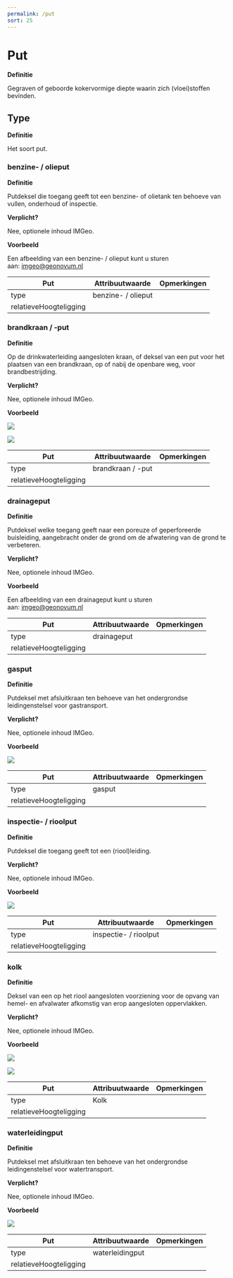 ```yaml
---
permalink: /put
sort: 25
---
```


Put
===

**Definitie**

Gegraven of geboorde kokervormige diepte waarin zich (vloei)stoffen bevinden.

Type
----

**Definitie**

Het soort put.

### benzine- / olieput

**Definitie**

Putdeksel die toegang geeft tot een benzine- of olietank ten behoeve van vullen,
onderhoud of inspectie.

**Verplicht?**

Nee, optionele inhoud IMGeo.

**Voorbeeld**

Een afbeelding van een benzine- / olieput kunt u sturen
aan: [imgeo\@geonovum.nl](mailto:info@geonovum.nl)

| **Put**                | **Attribuutwaarde** | **Opmerkingen** |
|------------------------|---------------------|-----------------|
| type                   | benzine- / olieput  |                 |
| relatieveHoogteligging |                     |                 |

### brandkraan / -put

**Definitie**

Op de drinkwaterleiding aangesloten kraan, of deksel van een put voor het
plaatsen van een brandkraan, op of nabij de openbare weg, voor brandbestrijding.

**Verplicht?**

Nee, optionele inhoud IMGeo.

**Voorbeeld**

![](media/45d5a65e6ce426bb082f445d3c772fa1.jpg)

![](media/afa8aa6a5726c9104921cb0900db33bc.jpg)

| **Put**                | **Attribuutwaarde** | **Opmerkingen** |
|------------------------|---------------------|-----------------|
| type                   | brandkraan / -put   |                 |
| relatieveHoogteligging |                     |                 |

### drainageput

**Definitie**

Putdeksel welke toegang geeft naar een poreuze of geperforeerde buisleiding,
aangebracht onder de grond om de afwatering van de grond te verbeteren.

**Verplicht?**

Nee, optionele inhoud IMGeo.

**Voorbeeld**

Een afbeelding van een drainageput kunt u sturen
aan: [imgeo\@geonovum.nl](mailto:info@geonovum.nl)

| **Put**                | **Attribuutwaarde** | **Opmerkingen** |
|------------------------|---------------------|-----------------|
| type                   | drainageput         |                 |
| relatieveHoogteligging |                     |                 |

### gasput

**Definitie**

Putdeksel met afsluitkraan ten behoeve van het ondergrondse leidingenstelsel
voor gastransport.

**Verplicht?**

Nee, optionele inhoud IMGeo.

**Voorbeeld**

![](media/11f0a8ff5facbd07c8e7d0d208998683.jpg)

| **Put**                | **Attribuutwaarde** | **Opmerkingen** |
|------------------------|---------------------|-----------------|
| type                   | gasput              |                 |
| relatieveHoogteligging |                     |                 |

### inspectie- / rioolput

**Definitie**

Putdeksel die toegang geeft tot een (riool)leiding.

**Verplicht?**

Nee, optionele inhoud IMGeo.

**Voorbeeld**

![](media/f97f649099f7d2eadf510eaae3696c16.jpg)

| **Put**                | **Attribuutwaarde**   | **Opmerkingen** |
|------------------------|-----------------------|-----------------|
| type                   | inspectie- / rioolput |                 |
| relatieveHoogteligging |                       |                 |

### kolk

**Definitie**

Deksel van een op het riool aangesloten voorziening voor de opvang van hemel- en
afvalwater afkomstig van erop aangesloten oppervlakken.

**Verplicht?**

Nee, optionele inhoud IMGeo.

**Voorbeeld**

![](media/06e6d5b4c32f0e64c8231c046c2cc375.jpg)

![](media/9bc9fb1e8df0ae141c640d110b6cbc90.jpg)

| **Put**                | **Attribuutwaarde** | **Opmerkingen** |
|------------------------|---------------------|-----------------|
| type                   | Kolk                |                 |
| relatieveHoogteligging |                     |                 |

### waterleidingput

**Definitie**

Putdeksel met afsluitkraan ten behoeve van het ondergrondse leidingenstelsel
voor watertransport.

**Verplicht?**

Nee, optionele inhoud IMGeo.

**Voorbeeld**

![](media/e096c1e8bcc6324b99d3075822ab2f94.jpg)

| **Put**                | **Attribuutwaarde** | **Opmerkingen** |
|------------------------|---------------------|-----------------|
| type                   | waterleidingput     |                 |
| relatieveHoogteligging |                     |                 |
